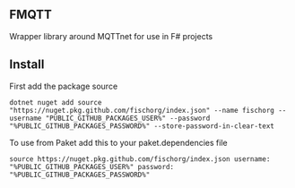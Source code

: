 ## FMQTT

Wrapper library around MQTTnet for use in F# projects

## Install

First add the package source
```pwsh
dotnet nuget add source "https://nuget.pkg.github.com/fischorg/index.json" --name fischorg --username "PUBLIC_GITHUB_PACKAGES_USER%" --password "%PUBLIC_GITHUB_PACKAGES_PASSWORD%" --store-password-in-clear-text
```

To use from Paket add this to your paket.dependencies file
```
source https://nuget.pkg.github.com/fischorg/index.json username: "%PUBLIC_GITHUB_PACKAGES_USER%" password: "%PUBLIC_GITHUB_PACKAGES_PASSWORD%"
```